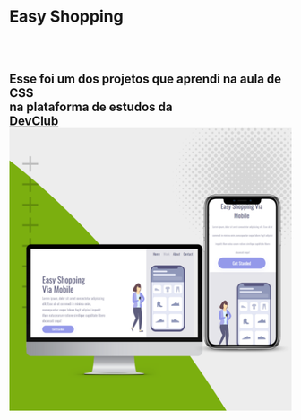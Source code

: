 <h1> Easy Shopping</h1>
<br>
<br>
<h2> Esse foi um dos projetos que aprendi na aula de CSS <br>na plataforma de estudos da <br> <a href="https://rodolfomori.com.br/devclub/"><b>DevClub</b></a>

  <img src="https://github.com/JuanDuarte1/Easy-Shopping/blob/main/assets/Post%20para%20Instagram%20Divulga%C3%A7%C3%A3o%20Software%20-%20Moderno%20verde%20e%20branco%20.png?raw=true" />
